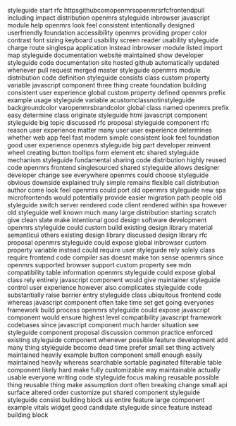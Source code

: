 styleguide start rfc httpsgithubcomopenmrsopenmrsrfcfrontendpull including impact distribution openmrs styleguide inbrowser javascript module help openmrs look feel consistent intentionally designed userfriendly foundation accessibility openmrs providing proper color contrast font sizing keyboard usability screen reader usability styleguide charge route singlespa application instead inbrowser module listed import map styleguide documentation website maintained show developer styleguide code documentation site hosted github automatically updated whenever pull request merged master styleguide openmrs module distribution code definition styleguide consists class custom property variable javascript component three thing create foundation building consistent user experience global custom property defined openmrs prefix example usage styleguide variable acustomclassnotinstyleguide backgroundcolor varopenmrsbrandcolor global class named openmrs prefix easy determine class originate styleguide html javascript component styleguide big topic discussed rfc proposal styleguide component rfc reason user experience matter many user user experience determines whether web app feel fast modern simple consistent look feel foundation good user experience openmrs styleguide big part developer reinvent wheel creating button tooltips form element etc shared styleguide mechanism styleguide fundamental sharing code distribution highly reused code openmrs frontend singlesourced shared styleguide allows designer developer change see everywhere openmrs could choose styleguide obvious downside explained truly simple remains flexible call distribution author come look feel openmrs could port old openmrs styleguide new spa microfrontends would potentially provide easier migration path people old styleguide switch server rendered code client rendered within spa however old styleguide well known much many large distribution starting scratch give clean slate make intentional good design software development openmrs styleguide could custom build existing design library material semanticui others existing design library discussed design library rfc proposal openmrs styleguide could expose global inbrowser custom property variable instead could require user styleguide rely solely class require frontend code compiler sas doesnt make ton sense openmrs since openmrs supported browser support custom property see mdn compatibility table information openmrs styleguide could expose global class rely entirely javascript component would give maintainer styleguide control user experience however also complicates styleguide code substantially raise barrier entry styleguide class ubiquitous frontend code whereas javascript component often take time set get going everyones framework build process openmrs styleguide could expose javascript component would ensure highest level compatibility javascript framework codebases since javascript component much harder situation see styleguide component proposal discussion common practice enforced existing styleguide component whenever possible feature development add many thing styleguide become dead time prefer small set thing actively maintained heavily example button component small enough easily maintained heavily whereas searchable sortable paginated filterable table component likely hard make fully customizable way maintainable actually usable everyone writing code styleguide focus making reusable possible thing reusable thing make assumption dont often breaking change small api surface altered order customize put shared component styleguide styleguide consist building block uis entire feature large component example vitals widget good candidate styleguide since feature instead building block
